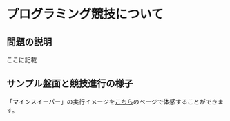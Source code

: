 <script type="text/x-mathjax-config">MathJax.Hub.Config({tex2jax:{inlineMath:[['\$','\$'],['\\(','\\)']],processEscapes:true},CommonHTML: {matchFontHeight:false}});</script>
<script type="text/javascript" async src="https://cdnjs.cloudflare.com/ajax/libs/mathjax/2.7.1/MathJax.js?config=TeX-MML-AM_CHTML"></script>


# プログラミング競技について

## 問題の説明
ここに記載

## サンプル盤面と競技進行の様子
「マインスイーパー」の実行イメージを[こちら](msprog/mssample.html)のページで体感することができます。

